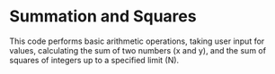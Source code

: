 # Summation and Squares

This code performs basic arithmetic operations, taking user input for values, 
calculating the sum of two numbers (x and y), and the sum of squares of integers 
up to a specified limit (N).
